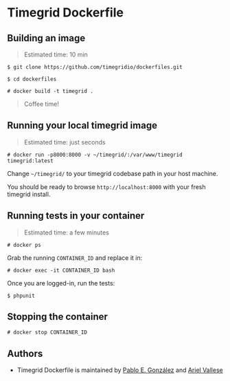 # Timegrid Dockerfile

## Building an image

> Estimated time: 10 min

    $ git clone https://github.com/timegridio/dockerfiles.git
    
    $ cd dockerfiles

	# docker build -t timegrid .

> Coffee time!

## Running your local timegrid image

> Estimated time: just seconds

    # docker run -p8000:8000 -v ~/timegrid/:/var/www/timegrid timegrid:latest

Change `~/timegrid/` to your timegrid codebase path in your host machine.

You should be ready to browse `http://localhost:8000` with your fresh timegrid install.

## Running tests in your container

> Estimated time: a few minutes

    # docker ps

Grab the running `CONTAINER_ID` and replace it in:

    # docker exec -it CONTAINER_ID bash

Once you are logged-in, run the tests:

    $ phpunit

## Stopping the container

    # docker stop CONTAINER_ID

## Authors

  * Timegrid Dockerfile is maintained by [Pablo E. González](https://github.com/PeGa) and [Ariel Vallese](https://github.com/alariva/)
